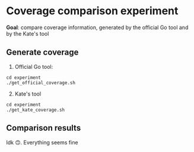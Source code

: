 # Coverage comparison experiment

**Goal**: compare coverage information, generated by the official Go tool and by the Kate's tool

## Generate coverage

1. Official Go tool:

```
cd experiment
./get_official_coverage.sh
```

2. Kate's tool

```
cd experiment
./get_kate_coverage.sh
```

## Comparison results

Idk 🙃. Everything seems fine
